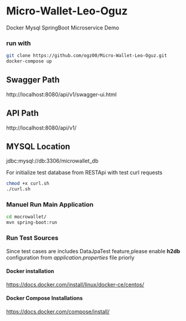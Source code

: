 # Micro-Wallet-Leo-Oguz
Docker Mysql SpringBoot Microservice Demo

### run with
```bash
git clone https://github.com/ogz00/Micro-Wallet-Leo-Oguz.git
docker-compose up
```

## Swagger Path
http://localhost:8080/api/v1/swagger-ui.html

## API Path
http://localhost:8080/api/v1/

## MYSQL Location
jdbc:mysql://db:3306/microwallet_db

For initialize test database from RESTApi with test curl requests 
```bash
chmod +x curl.sh
./curl.sh
```

### Manuel Run Main Application
```bash
cd mocrowallet/
mvn spring-boot:run
```

### Run Test Sources

Since test cases are includes DataJpaTest feature,please enable **h2db** configuration from *application.properties* file priorly

#### Docker installation
https://docs.docker.com/install/linux/docker-ce/centos/

#### Docker Compose Installations
https://docs.docker.com/compose/install/
